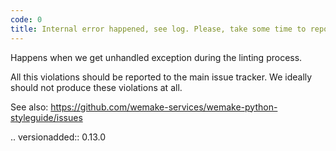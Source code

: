 ```yaml
---
code: 0
title: Internal error happened, see log. Please, take some time to report it
---
```



Happens when we get unhandled exception during the linting process.

All this violations should be reported to the main issue tracker.
We ideally should not produce these violations at all.

See also:
    https://github.com/wemake-services/wemake-python-styleguide/issues

.. versionadded:: 0.13.0